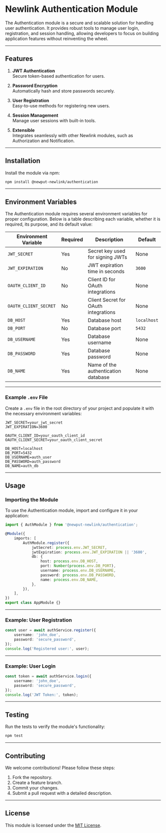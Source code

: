 # Newlink Authentication Module

The Authentication module is a secure and scalable solution for handling user authentication. It provides robust tools to manage user login, registration, and session handling, allowing developers to focus on building application features without reinventing the wheel.

---

## Features

1. **JWT Authentication**  
   Secure token-based authentication for users.

2. **Password Encryption**  
   Automatically hash and store passwords securely.

3. **User Registration**  
   Easy-to-use methods for registering new users.

4. **Session Management**  
   Manage user sessions with built-in tools.

5. **Extensible**  
   Integrates seamlessly with other Newlink modules, such as Authorization and Notification.

---

## Installation

Install the module via npm:

```bash
npm install @newput-newlink/authentication
```

---

## Environment Variables

The Authentication module requires several environment variables for proper configuration. Below is a table describing each variable, whether it is required, its purpose, and its default value:

| Environment Variable  | Required | Description                          | Default     |
| --------------------- | -------- | ------------------------------------ | ----------- |
| `JWT_SECRET`          | Yes      | Secret key used for signing JWTs     | None        |
| `JWT_EXPIRATION`      | No       | JWT expiration time in seconds       | `3600`      |
| `OAUTH_CLIENT_ID`     | No       | Client ID for OAuth integrations     | None        |
| `OAUTH_CLIENT_SECRET` | No       | Client Secret for OAuth integrations | None        |
| `DB_HOST`             | Yes      | Database host                        | `localhost` |
| `DB_PORT`             | No       | Database port                        | `5432`      |
| `DB_USERNAME`         | Yes      | Database username                    | None        |
| `DB_PASSWORD`         | Yes      | Database password                    | None        |
| `DB_NAME`             | Yes      | Name of the authentication database  | None        |

---

### Example `.env` File

Create a `.env` file in the root directory of your project and populate it with the necessary environment variables:

```env
JWT_SECRET=your_jwt_secret
JWT_EXPIRATION=3600

OAUTH_CLIENT_ID=your_oauth_client_id
OAUTH_CLIENT_SECRET=your_oauth_client_secret

DB_HOST=localhost
DB_PORT=5432
DB_USERNAME=auth_user
DB_PASSWORD=auth_password
DB_NAME=auth_db
```

---

## Usage

### Importing the Module

To use the Authentication module, import and configure it in your application:

```typescript
import { AuthModule } from '@newput-newlink/authentication';

@Module({
	imports: [
		AuthModule.register({
			jwtSecret: process.env.JWT_SECRET,
			jwtExpiration: process.env.JWT_EXPIRATION || '3600',
			db: {
				host: process.env.DB_HOST,
				port: Number(process.env.DB_PORT),
				username: process.env.DB_USERNAME,
				password: process.env.DB_PASSWORD,
				name: process.env.DB_NAME,
			},
		}),
	],
})
export class AppModule {}
```

---

### Example: User Registration

```typescript
const user = await authService.register({
	username: 'john_doe',
	password: 'secure_password',
});
console.log('Registered user:', user);
```

---

### Example: User Login

```typescript
const token = await authService.login({
	username: 'john_doe',
	password: 'secure_password',
});
console.log('JWT Token:', token);
```

---

## Testing

Run the tests to verify the module's functionality:

```bash
npm test
```

---

## Contributing

We welcome contributions! Please follow these steps:

1. Fork the repository.
2. Create a feature branch.
3. Commit your changes.
4. Submit a pull request with a detailed description.

---

## License

This module is licensed under the [MIT License](LICENSE).
